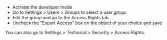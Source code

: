- Activate the developer mode
- Go to Settings \> Users \> Groups to select a user group
- Edit the group and go to the Access Rights tab
- Uncheck the "Export Access" box on the object of your choice and save

You can also go to Settings \> Technical \> Security \> Access Rights.
